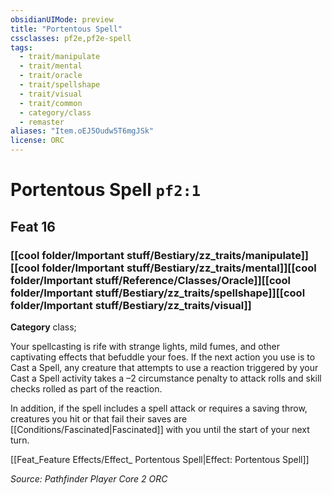```yaml
---
obsidianUIMode: preview
title: "Portentous Spell"
cssclasses: pf2e,pf2e-spell
tags:
  - trait/manipulate
  - trait/mental
  - trait/oracle
  - trait/spellshape
  - trait/visual
  - trait/common
  - category/class
  - remaster
aliases: "Item.oEJ5Oudw5T6mgJSk"
license: ORC
---
```

# Portentous Spell `pf2:1`
## Feat 16
### [[cool folder/Important stuff/Bestiary/zz_traits/manipulate]][[cool folder/Important stuff/Bestiary/zz_traits/mental]][[cool folder/Important stuff/Reference/Classes/Oracle]][[cool folder/Important stuff/Bestiary/zz_traits/spellshape]][[cool folder/Important stuff/Bestiary/zz_traits/visual]]

**Category** class; 




Your spellcasting is rife with strange lights, mild fumes, and other captivating effects that befuddle your foes. If the next action you use is to Cast a Spell, any creature that attempts to use a reaction triggered by your Cast a Spell activity takes a –2 circumstance penalty to attack rolls and skill checks rolled as part of the reaction.

In addition, if the spell includes a spell attack or requires a saving throw, creatures you hit or that fail their saves are [[Conditions/Fascinated|Fascinated]] with you until the start of your next turn.

[[Feat_Feature Effects/Effect_ Portentous Spell|Effect: Portentous Spell]]

*Source: Pathfinder Player Core 2*
*ORC*